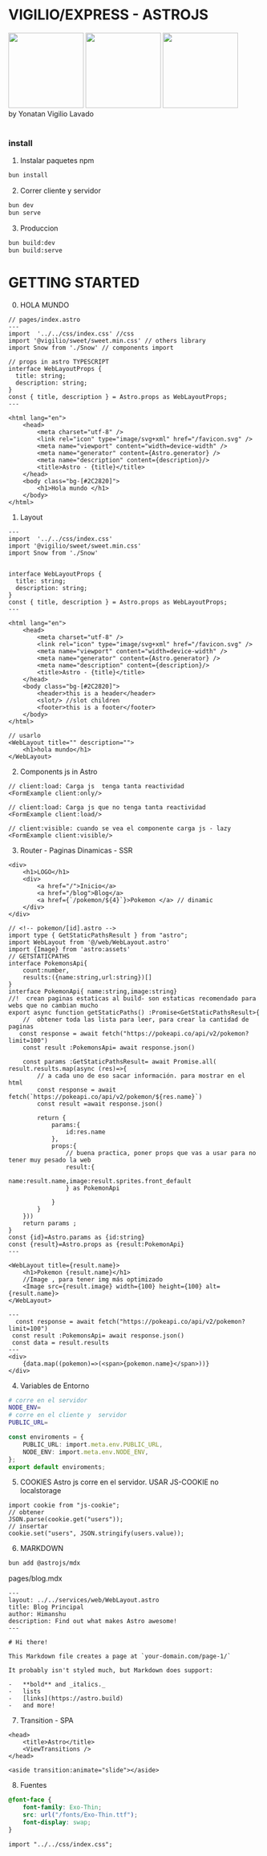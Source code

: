 # VIGILIO/EXPRESS - ASTROJS

<img src="./public/images/logo.png" width="150">
<img src="https://user-images.githubusercontent.com/709451/182802334-d9c42afe-f35d-4a7b-86ea-9985f73f20c3.png" width="150">
<img src="./public/images/astro.webp" width="150">
<br>
by Yonatan Vigilio Lavado
<br><br>

### install

1. Instalar paquetes npm

```bash
bun install
```

2. Correr cliente y servidor

```bash
bun dev
bun serve
```

3. Produccion

```bash
bun build:dev
bun build:serve
```

# GETTING STARTED

0. HOLA MUNDO

```tsx
// pages/index.astro
---
import  '../../css/index.css' //css
import '@vigilio/sweet/sweet.min.css' // others library
import Snow from './Snow' // components import

// props in astro TYPESCRIPT
interface WebLayoutProps {
  title: string;
  description: string;
}
const { title, description } = Astro.props as WebLayoutProps;
---

<html lang="en">
	<head>
		<meta charset="utf-8" />
		<link rel="icon" type="image/svg+xml" href="/favicon.svg" />
		<meta name="viewport" content="width=device-width" />
		<meta name="generator" content={Astro.generator} />
        <meta name="description" content={description}/>
		<title>Astro - {title}</title>
	</head>
	<body class="bg-[#2C2820]">
	    <h1>Hola mundo </h1>
	</body>
</html>
```

1. Layout

<!-- components/WebLayout.astro -->

```tsx
---
import  '../../css/index.css'
import '@vigilio/sweet/sweet.min.css'
import Snow from './Snow'


interface WebLayoutProps {
  title: string;
  description: string;
}
const { title, description } = Astro.props as WebLayoutProps;
---

<html lang="en">
	<head>
		<meta charset="utf-8" />
		<link rel="icon" type="image/svg+xml" href="/favicon.svg" />
		<meta name="viewport" content="width=device-width" />
		<meta name="generator" content={Astro.generator} />
        <meta name="description" content={description}/>
		<title>Astro - {title}</title>
	</head>
	<body class="bg-[#2C2820]">
        <header>this is a header</header>
		<slot/> //slot children
        <footer>this is a footer</footer>
	</body>
</html>

// usarlo
<WebLayout title="" description="">
	<h1>hola mundo</h1>
</WebLayout>
```

2. Components js in Astro
 <!-- https://docs.astro.build/es/guides/framework-components/ -->

```tsx
// client:load: Carga js  tenga tanta reactividad
<FormExample client:only/>

// client:load: Carga js que no tenga tanta reactividad
<FormExample client:load/>

// client:visible: cuando se vea el componente carga js - lazy
<FormExample client:visible/>

```

3. Router - Paginas Dinamicas - SSR
 <!-- https://docs.astro.build/es/guides/routing/ -->

```tsx
<div>
    <h1>LOGO</h1>
    <div>
        <a href="/">Inicio</a>
        <a href="/blog">Blog</a>
        <a href={`/pokemon/${4}`}>Pokemon </a> // dinamic
    </div>
</div>
```

```tsx
// <!-- pokemon/[id].astro -->
import type { GetStaticPathsResult } from "astro";
import WebLayout from '@/web/WebLayout.astro'
import {Image} from 'astro:assets'
// GETSTATICPATHS
interface PokemonsApi{
    count:number,
    results:({name:string,url:string})[]
}
interface PokemonApi{ name:string,image:string}
//!  crean paginas estaticas al build- son estaticas recomendado para webs que no cambian mucho
export async function getStaticPaths() :Promise<GetStaticPathsResult>{
	//  obtener toda las lista para leer, para crear la cantidad de paginas
   const response = await fetch("https://pokeapi.co/api/v2/pokemon?limit=100")
    const result :PokemonsApi= await response.json()

    const params :GetStaticPathsResult= await Promise.all( result.results.map(async (res)=>{
		// a cada uno de eso sacar información. para mostrar en el html
        const response = await fetch(`https://pokeapi.co/api/v2/pokemon/${res.name}`)
        const result =await response.json()

        return {
            params:{
                id:res.name
            },
            props:{
                // buena practica, poner props que vas a usar para no tener muy pesado la web
                result:{
                    name:result.name,image:result.sprites.front_default
                } as PokemonApi

            }
        }
    }))
    return params ;
}
const {id}=Astro.params as {id:string}
const {result}=Astro.props as {result:PokemonApi}
---

<WebLayout title={result.name}>
    <h1>Pokemon {result.name}</h1>
	//Image , para tener img más optimizado
    <Image src={result.image} width={100} height={100} alt={result.name}>
</WebLayout>
```

<!-- SSR -->

```tsx
---
  const response = await fetch("https://pokeapi.co/api/v2/pokemon?limit=100")
 const result :PokemonsApi= await response.json()
 const data = result.results
---
<div>
	{data.map((pokemon)=>(<span>{pokemon.name}</span>))}
</div>
```

4. Variables de Entorno
 <!-- https://docs.astro.build/es/guides/environment-variables/ -->

```bash
# corre en el servidor
NODE_ENV=
# corre en el cliente y  servidor
PUBLIC_URL=
```

```ts
const enviroments = {
    PUBLIC_URL: import.meta.env.PUBLIC_URL,
    NODE_ENV: import.meta.env.NODE_ENV,
};
export default enviroments;
```

5. COOKIES
   Astro js corre en el servidor. USAR JS-COOKIE no localstorage

```tsx
import cookie from "js-cookie";
// obtener
JSON.parse(cookie.get("users"));
// insertar
cookie.set("users", JSON.stringify(users.value));
```

6. MARKDOWN

```bash
bun add @astrojs/mdx
```

pages/blog.mdx

<!-- https://docs.astro.build/en/guides/markdown-content/ -->

```mdx
---
layout: ../../services/web/WebLayout.astro
title: Blog Principal
author: Himanshu
description: Find out what makes Astro awesome!
---

# Hi there!

This Markdown file creates a page at `your-domain.com/page-1/`

It probably isn't styled much, but Markdown does support:

-   **bold** and _italics._
-   lists
-   [links](https://astro.build)
-   and more!
```

7. Transition - SPA
 <!-- https://docs.astro.build/en/guides/view-transitions/ -->

 <!-- components/WebLayout.astro -->

```tsx
<head>
    <title>Astro</title>
    <ViewTransitions />
</head>
```

<!-- transiciones y animaciones -->

```tsx
<aside transition:animate="slide"></aside>
```

8. Fuentes
    <!-- public/fonts/Exo-thin.ttf -->
    <!-- css/index.css -->

```css
@font-face {
    font-family: Exo-Thin;
    src: url("/fonts/Exo-Thin.ttf");
    font-display: swap;
}
```

<!-- components/WebLayout.astro -->

```tsx
import "../../css/index.css";
```
